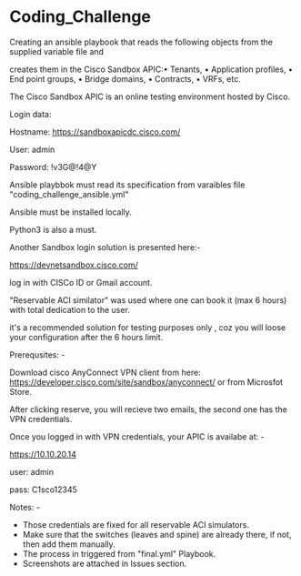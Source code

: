 
# Coding_Challenge



Creating an ansible playbook that reads the following objects from the supplied variable file and


creates them in the Cisco Sandbox APIC:• Tenants, • Application profiles, • End point groups,  • Bridge domains,  • Contracts,  • VRFs,  etc.


The Cisco Sandbox APIC is an online testing environment hosted by Cisco.

Login data:

Hostname: https://sandboxapicdc.cisco.com/

User: admin

Password: !v3G@!4@Y




Ansible playbbok must read its specification from varaibles file "coding_challenge_ansible.yml"

Ansible must be installed locally.

Python3 is also a must.

Another Sandbox login solution is presented here:-

https://devnetsandbox.cisco.com/

log in with CISCo ID or Gmail account.

"Reservable ACI similator" was used where one can book it (max 6 hours) with total dedication to the user.

it's a recommended solution for testing purposes only , coz you will loose your configuration after the 6 hours limit.

Prerequsites: -

Download cisco AnyConnect VPN client from here: https://developer.cisco.com/site/sandbox/anyconnect/ or from Microsfot Store.

After clicking reserve, you will recieve two emails, the second one has the VPN credentials.

Once you logged in with VPN credentials, your APIC is availabe at: -

https://10.10.20.14

user: admin

pass: C1sco12345

Notes: -
- Those credentials are fixed for all reservable ACI simulators.
- Make sure that the switches (leaves and spine) are already there, if not, then add them manually.
- The process in triggered from "final.yml" Playbook.
- Screenshots are attached in Issues section.
